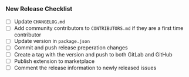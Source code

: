 ### New Release Checklist

- [ ] Update `CHANGELOG.md`
- [ ] Add community contributors to `CONTRIBUTORS.md` if they are a first time contributor
- [ ] Update version in `package.json`
- [ ] Commit and push release preperation changes
- [ ] Create a tag with the version and push to both GitLab and GitHub
- [ ] Publish extension to marketplace
- [ ] Comment the release information to newly released issues
